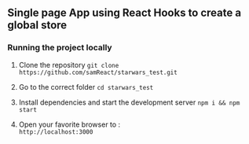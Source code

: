 ## Single page App using React Hooks to create a global store

### Running the project locally

1. Clone the repository
   `git clone https://github.com/samReact/starwars_test.git`

2. Go to the correct folder
   `cd starwars_test`

3. Install dependencies and start the development server
   `npm i && npm start`

4. Open your favorite browser to :  
   `http://localhost:3000`
